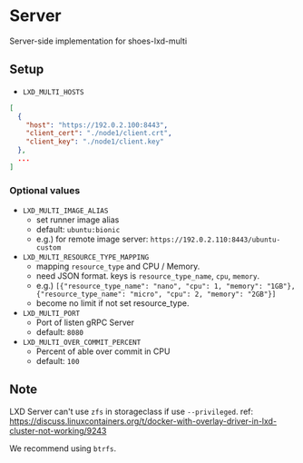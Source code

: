 # Server

Server-side implementation for shoes-lxd-multi

## Setup

- `LXD_MULTI_HOSTS`

```json
[
  {
    "host": "https://192.0.2.100:8443",
    "client_cert": "./node1/client.crt",
    "client_key": "./node1/client.key"
  },
  ...
]
```

### Optional values
- `LXD_MULTI_IMAGE_ALIAS`
    - set runner image alias
    - default: `ubuntu:bionic`
    - e.g.) for remote image server: `https://192.0.2.110:8443/ubuntu-custom`
- `LXD_MULTI_RESOURCE_TYPE_MAPPING`
    - mapping `resource_type` and CPU / Memory.
    - need JSON format. keys is `resource_type_name`, `cpu`, `memory`.
    - e.g.) `[{"resource_type_name": "nano", "cpu": 1, "memory": "1GB"}, {"resource_type_name": "micro", "cpu": 2, "memory": "2GB"}]`
    - become no limit if not set resource_type.
- `LXD_MULTI_PORT`
    - Port of listen gRPC Server
    - default: `8080`
- `LXD_MULTI_OVER_COMMIT_PERCENT`
    - Percent of able over commit in CPU
    - default: `100`

## Note
LXD Server can't use `zfs` in storageclass if use `--privileged`. ref: https://discuss.linuxcontainers.org/t/docker-with-overlay-driver-in-lxd-cluster-not-working/9243

We recommend using `btrfs`.
